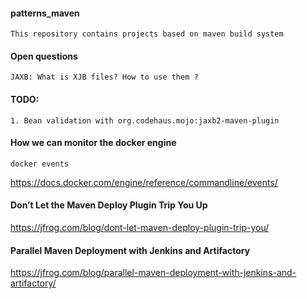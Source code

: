 #### patterns_maven

    This repository contains projects based on maven build system
    
#### Open questions
     
    JAXB: What is XJB files? How to use them ?
    
#### TODO:

    1. Bean validation with org.codehaus.mojo:jaxb2-maven-plugin   

#### How we can monitor the docker engine 

    docker events

https://docs.docker.com/engine/reference/commandline/events/

#### Don’t Let the Maven Deploy Plugin Trip You Up

https://jfrog.com/blog/dont-let-maven-deploy-plugin-trip-you/

#### Parallel Maven Deployment with Jenkins and Artifactory

https://jfrog.com/blog/parallel-maven-deployment-with-jenkins-and-artifactory/
